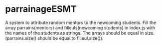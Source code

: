 # parrainageESMT

A system to attribute random mentors to the newcoming students.
Fill the array parrains(mentors) and filleuls(newcoming students) in index.js with the names of the students as strings.
The arrays should be equal in size. (parrains.size() should be equal to filleul.size()).
